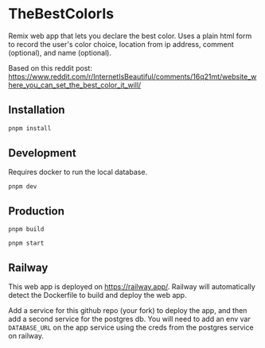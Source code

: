 # TheBestColorIs

Remix web app that lets you declare the best color. Uses a plain html form to record the user's color choice, location from ip address, comment (optional), and name (optional).

Based on this reddit post: https://www.reddit.com/r/InternetIsBeautiful/comments/16q21mt/website_where_you_can_set_the_best_color_it_will/

## Installation

```bash
pnpm install
```

## Development

Requires docker to run the local database.

```
pnpm dev
```

## Production

```
pnpm build
```

```
pnpm start
```

## Railway

This web app is deployed on https://railway.app/. Railway will automatically detect the Dockerfile to build and deploy the web app.

Add a service for this github repo (your fork) to deploy the app, and then add a second service for the postgres db.
You will need to add an env var `DATABASE_URL` on the app service using the creds from the postgres service on railway.
